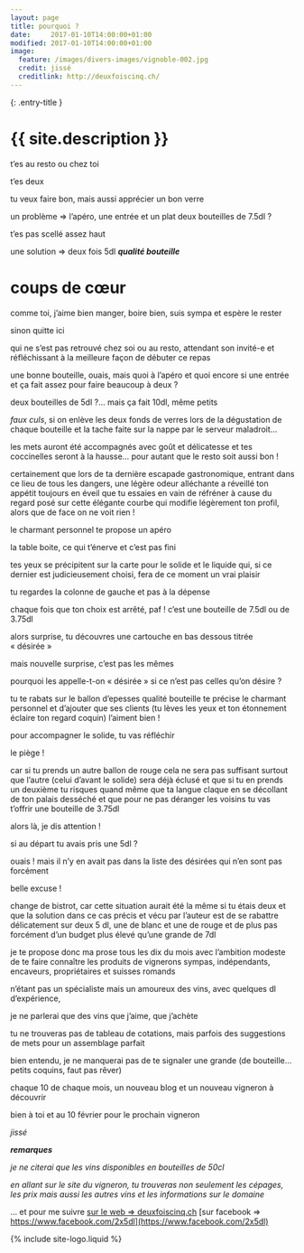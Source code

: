 ```yaml
---
layout: page
title: pourquoi ?
date:     2017-01-10T14:00:00+01:00
modified: 2017-01-10T14:00:00+01:00
image:
  feature: /images/divers-images/vignoble-002.jpg
  credit: jissé
  creditlink: http://deuxfoiscinq.ch/
---
```


{: .entry-title }
# {{ site.description }}

t’es au resto ou chez toi

t’es deux

tu veux faire bon, mais aussi apprécier un bon verre

un problème ⇒ l’apéro, une entrée et un plat deux bouteilles de 7.5dl ?

t’es pas scellé assez haut

une solution ⇒ deux fois 5dl ***qualité bouteille***

# coups de cœur

comme toi, j’aime bien manger, boire bien, suis sympa et espère le rester

sinon quitte ici

qui ne s’est pas retrouvé chez soi ou au resto, attendant son invité-e et réfléchissant à la meilleure façon de débuter ce repas

une bonne bouteille, ouais, mais quoi à l’apéro et quoi encore si une entrée et ça fait assez pour faire beaucoup à deux ?

deux bouteilles de 5dl ?… mais ça fait 10dl, même petits

*faux culs*, si on enlève les deux fonds de verres lors de la dégustation de chaque bouteille et la tache faite sur la nappe par le serveur maladroit…

les mets auront été accompagnés avec goût et délicatesse et tes coccinelles seront à la hausse… pour autant que le resto soit aussi bon !

certainement que lors de ta dernière escapade gastronomique, entrant dans ce lieu de tous les dangers, une légère odeur alléchante a réveillé ton appétit toujours en éveil que tu essaies en vain de réfréner à cause du regard posé sur cette élégante courbe qui modifie légèrement ton profil, alors que de face on ne voit rien !

le charmant personnel te propose un apéro

la table boite, ce qui t’énerve et c’est pas fini

tes yeux se précipitent sur la carte pour le solide et le liquide qui, si ce dernier est judicieusement choisi, fera de ce moment un vrai plaisir

tu regardes la colonne de gauche et pas à la dépense

chaque fois que ton choix est arrêté, paf ! c’est une bouteille de 7.5dl ou de 3.75dl

alors surprise, tu découvres une cartouche en bas dessous titrée « désirée »

mais nouvelle surprise, c’est pas les mêmes

pourquoi les appelle-t-on « désirée » si ce n’est pas celles qu’on désire ?

tu te rabats sur le ballon d’epesses qualité bouteille te précise le charmant personnel et d’ajouter que ses clients (tu lèves les yeux et ton étonnement éclaire ton regard coquin) l’aiment bien !

pour accompagner le solide, tu vas réfléchir

le piège !

car si tu prends un autre ballon de rouge cela ne sera pas suffisant surtout que l’autre (celui d’avant le solide) sera déjà éclusé et que si tu en prends un deuxième tu risques quand même que ta langue claque en se décollant de ton palais desséché et que pour ne pas déranger les voisins tu vas t’offrir une bouteille de 3.75dl

alors là, je dis attention !

si au départ tu avais pris une 5dl ?

ouais ! mais il n’y en avait pas dans la liste des désirées qui n’en sont pas forcément

belle excuse !

change de bistrot, car cette situation aurait été la même si tu étais deux et que la solution dans ce cas précis et vécu par l’auteur est de se rabattre délicatement sur deux 5 dl, une de blanc et une de rouge et de plus pas forcément d’un budget plus élevé qu’une grande de 7dl

je te propose donc ma prose tous les dix du mois avec l’ambition modeste de te faire connaître les produits de vignerons sympas, indépendants, encaveurs, propriétaires et suisses romands

n’étant pas un spécialiste mais un amoureux des vins, avec quelques dl d’expérience,

je ne parlerai que des vins que j’aime, que j’achète

tu ne trouveras pas de tableau de cotations, mais parfois des suggestions de mets pour un assemblage parfait

bien entendu, je ne manquerai pas de te signaler une grande (de bouteille… petits coquins, faut pas rêver)

chaque 10 de chaque mois, un nouveau blog et un nouveau vigneron à découvrir

bien à toi et au 10 février pour le prochain vigneron

*jissé*

***remarques***

*je ne citerai que les vins disponibles en bouteilles de 50cl*

*en allant sur le site du vigneron, tu trouveras non seulement les cépages, les prix mais aussi les autres vins et les informations sur le domaine*

… et pour me suivre
[sur le web ⇒ deuxfoiscinq.ch](http://deuxfoiscinq.ch)
[sur facebook ⇒ https://www.facebook.com/2x5dl](https://www.facebook.com/2x5dl)


{% include site-logo.liquid %}
